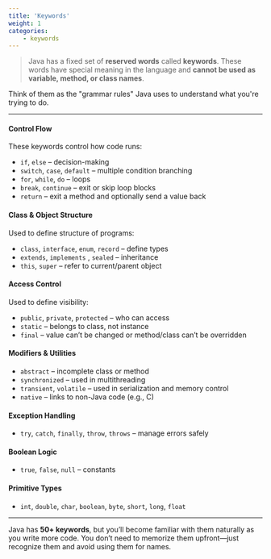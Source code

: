 ```yaml
---
title: 'Keywords'
weight: 1
categories:
    - keywords
---
```


> Java has a fixed set of **reserved words** called **keywords**. These words have special meaning in the language and **cannot be used as variable, method, or class names**.

Think of them as the "grammar rules" Java uses to understand what you're trying to do.

---

#### Control Flow

These keywords control how code runs:

* `if`, `else` – decision-making
* `switch`, `case`, `default` – multiple condition branching
* `for`, `while`, `do` – loops
* `break`, `continue` – exit or skip loop blocks
* `return` – exit a method and optionally send a value back

#### Class & Object Structure

Used to define structure of programs:

* `class`, `interface`, `enum`, `record` – define types
* `extends`, `implements` , `sealed` – inheritance
* `this`, `super` – refer to current/parent object

#### Access Control

Used to define visibility:

* `public`, `private`, `protected` – who can access
* `static` – belongs to class, not instance
* `final` – value can’t be changed or method/class can’t be overridden

#### Modifiers & Utilities

* `abstract` – incomplete class or method
* `synchronized` – used in multithreading
* `transient`, `volatile` – used in serialization and memory control
* `native` – links to non-Java code (e.g., C)

#### Exception Handling

* `try`, `catch`, `finally`, `throw`, `throws` – manage errors safely

#### Boolean Logic

* `true`, `false`, `null` – constants

#### Primitive Types

* `int`, `double`, `char`, `boolean`, `byte`, `short`, `long`, `float`

---

Java has **50+ keywords**, but you’ll become familiar with them naturally as you write more code. You don’t need to memorize them upfront—just recognize them and avoid using them for names.
